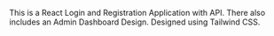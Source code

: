 This is a React Login and Registration Application with API. There also includes an Admin Dashboard Design.
Designed using Tailwind CSS.
